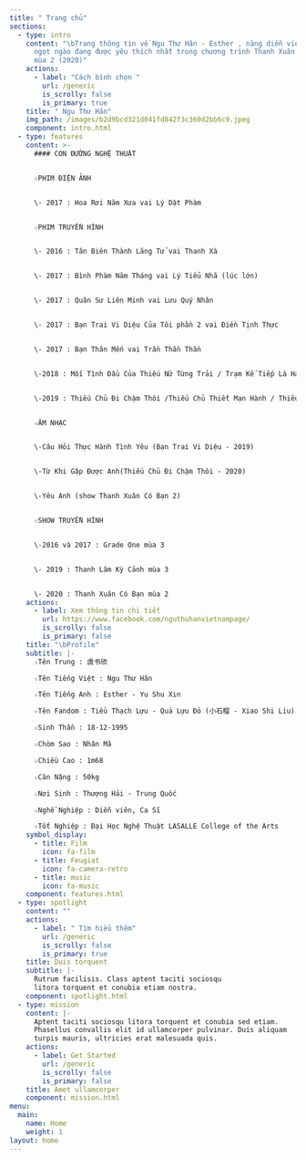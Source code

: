 ```yaml
---
title: " Trang chủ"
sections:
  - type: intro
    content: "\bTrang thông tin về Ngu Thư Hân - Esther , nàng diễn viên xinh đẹp
      ngọt ngào đang được yêu thích nhất trong chương trình Thanh Xuân Có Bạn
      mùa 2 (2020)"
    actions:
      - label: "Cách bình chọn "
        url: /generic
        is_scrolly: false
        is_primary: true
    title: " Ngu Thư Hân"
    img_path: /images/b2d9bcd321d041fd842f3c360d2bb6c9.jpeg
    component: intro.html
  - type: features
    content: >-
      #### CON ĐƯỜNG NGHỆ THUẬT


      ☆PHIM ĐIỆN ẢNH


      \- 2017 : Hoa Rơi Năm Xưa vai Lý Dật Phàm


      ☆PHIM TRUYỀN HÌNH


      \- 2016 : Tân Biên Thành Lãng Tử vai Thanh Xà


      \- 2017 : Bình Phàm Năm Tháng vai Lý Tiểu Nhã (lúc lớn)


      \- 2017 : Quân Sư Liên Minh vai Lưu Quý Nhân


      \- 2017 : Bạn Trai Vi Diệu Của Tôi phần 2 vai Điền Tịnh Thực


      \- 2017 : Bạn Thân Mến vai Trần Thần Thần


      \-2018 : Mối Tình Đầu Của Thiếu Nữ Từng Trải / Trạm Kế Tiếp Là Hạnh Phúc vai Thái Mẫn Mẫn


      \-2019 : Thiếu Chủ Đi Chậm Thôi /Thiếu Chủ Thiết Mạn Hành / Thiếu Chủ Đi Thong Thả vai Điền Tam Thất


      ☆ÂM NHẠC


      \-Câu Hỏi Thực Hành Tình Yêu (Bạn Trai Vi Diệu - 2019)


      \-Từ Khi Gặp Được Anh(Thiếu Chủ Đi Chậm Thôi - 2020)


      \-Yêu Anh (show Thanh Xuân Có Bạn 2)


      ☆SHOW TRUYỀN HÌNH


      \-2016 và 2017 : Grade One mùa 3


      \- 2019 : Thanh Lâm Kỳ Cảnh mùa 3


      \- 2020 : Thanh Xuân Có Bạn mùa 2
    actions:
      - label: Xem thông tin chi tiết
        url: https://www.facebook.com/nguthuhanvietnampage/
        is_scrolly: false
        is_primary: false
    title: "\bProfile"
    subtitle: |-
      ☆Tên Trung : 虞书欣

      ☆Tên Tiếng Việt : Ngu Thư Hân

      ☆Tên Tiếng Anh : Esther - Yu Shu Xin

      ☆Tên Fandom : Tiểu Thạch Lựu - Quả Lựu Đỏ (小石榴 - Xiao Shi Liu)

      ☆Sinh Thần : 18-12-1995

      ☆Chòm Sao : Nhân Mã

      ☆Chiều Cao : 1m68

      ☆Cân Nặng : 50kg

      ☆Nơi Sinh : Thượng Hải - Trung Quốc

      ☆Nghề Nghiệp : Diễn viên, Ca Sĩ 

      ☆Tốt Nghiệp : Đại Học Nghệ Thuật LASALLE College of the Arts
    symbol_display:
      - title: Film
        icon: fa-film
      - title: Feugiat
        icon: fa-camera-retro
      - title: music
        icon: fa-music
    component: features.html
  - type: spotlight
    content: ""
    actions:
      - label: " Tìm hiểu thêm"
        url: /generic
        is_scrolly: false
        is_primary: true
    title: Duis torquent
    subtitle: |-
      Rutrum facilisis. Class aptent taciti sociosqu  
      litora torquent et conubia etiam nostra.
    component: spotlight.html
  - type: mission
    content: |-
      Aptent taciti sociosqu litora torquent et conubia sed etiam.  
      Phasellus convallis elit id ullamcorper pulvinar. Duis aliquam  
      turpis mauris, ultricies erat malesuada quis.
    actions:
      - label: Get Started
        url: /generic
        is_scrolly: false
        is_primary: false
    title: Amet ullamcorper
    component: mission.html
menu:
  main:
    name: Home
    weight: 1
layout: home
---
```

